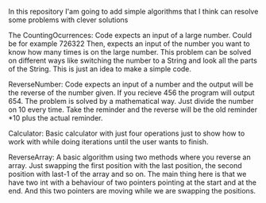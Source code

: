 In this repository I'am going to add simple algorithms that I think can resolve some problems with clever solutions

The CountingOcurrences:
Code expects an input of a large number. Could be for example 726322
Then, expects an input of the number you want to know how many times is on the large number. 
This problem can be solved on different ways like switching the number to a String and look all the parts of the String. This is just an idea to make a simple code. 

ReverseNumber:
Code expects an input of a number and the output will be the reverse of the number given. If you recieve 456 the program will output 654. The problem is solved by a mathematical way. Just divide the number on 10 every time. Take the reminder and the reverse will be the old reminder *10 plus the actual reminder. 

Calculator:
Basic calculator with just four operations just to show how to work with while doing iterations until the user wants to finish.

ReverseArray:
A basic algorithm using two methods where you reverse an array. Just swapping the first position with the last position, the second position with last-1 of the array and so on. The main thing here is that we have two int with a behaviour of two pointers pointing at the start and at the end. And this two pointers are moving while we are swapping the positions. 